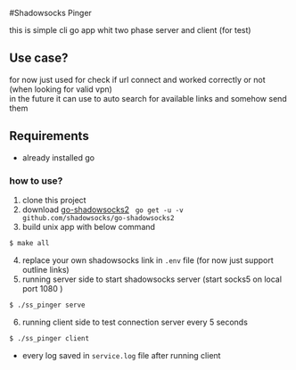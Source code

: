 #Shadowsocks Pinger 

this is simple cli go app whit two phase server and client (for test)

## Use case?
for now just used for check if url connect and worked correctly or not (when looking for valid vpn) <br>
in the future it can use to auto search for available links and somehow send them  

## Requirements
* already installed go

### how to use?
1. clone this project
2. download [go-shadowsocks2](https://github.com/shadowsocks/go-shadowsocks2) ``` go get -u -v github.com/shadowsocks/go-shadowsocks2``` 
3. build unix app with below command
```bash
$ make all
```
4. replace your own shadowsocks link in `.env` file (for now just support outline links)
5. running server side to start shadowsocks server (start socks5 on local port 1080 )
```bash
$ ./ss_pinger serve
```
6. running client side to test connection server every 5 seconds
```bash
$ ./ss_pinger client
```
* every log saved in `service.log` file after running client 